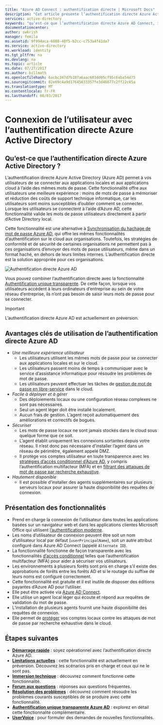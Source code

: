 ```yaml
---
title: "Azure AD Connect : authentification directe | Microsoft Docs"
description: "Cet article présente l’authentification directe Azure Active Directory (Azure AD) et explique comment l’utiliser pour autoriser les connexions à Azure AD en validant les mots de passe des utilisateurs à partir d’Active Directory local."
services: active-directory
keywords: "qu’est-ce que l’authentification directe Azure AD Connect, installation d’Active Directory, composants requis pour Azure AD, SSO, Authentification unique"
documentationcenter: 
author: swkrish
manager: femila
ms.assetid: 9f994aca-6088-40f5-b2cc-c753a4f41da7
ms.service: active-directory
ms.workload: identity
ms.tgt_pltfrm: na
ms.devlang: na
ms.topic: article
ms.date: 07/27/2017
ms.author: billmath
ms.openlocfilehash: 6acbc347d7b187a6aac603dd05cf95c6aba54475
ms.sourcegitcommit: 02e69c4a9d17645633357fe3d46677c2ff22c85a
ms.translationtype: MT
ms.contentlocale: fr-FR
ms.lasthandoff: 08/03/2017
---
```

# <a name="user-sign-in-with-azure-active-directory-pass-through-authentication"></a>Connexion de l’utilisateur avec l’authentification directe Azure Active Directory

## <a name="what-is-azure-active-directory-pass-through-authentication"></a>Qu’est-ce que l’authentification directe Azure Active Directory ?

L’authentification directe Azure Active Directory (Azure AD) permet à vos utilisateurs de se connecter aux applications locales et aux applications cloud à l’aide des mêmes mots de passe. Cette fonctionnalité offre aux utilisateurs une meilleure expérience : moins de mots de passe à mémoriser et réduction des coûts de support technique informatique, car les utilisateurs sont moins susceptibles d’oublier comment se connecter. Lorsque les utilisateurs se connectent à l’aide d’Azure AD, cette fonctionnalité valide les mots de passe utilisateurs directement à partir d’Active Directory local.

Cette fonctionnalité est une alternative à [Synchronisation du hachage de mot de passe Azure AD](active-directory-aadconnectsync-implement-password-synchronization.md), qui offre les mêmes fonctionnalités d’authentification sur le cloud aux organisations. Toutefois, les stratégies de conformité et de sécurité de certaines organisations ne permettent pas à ces organisations d’envoyer des mots de passe utilisateurs, même dans un format haché, en dehors de leurs limites internes. L’authentification directe est la solution appropriée pour ces organisations.

![Authentification directe Azure AD](./media/active-directory-aadconnect-pass-through-authentication/pta1.png)

Vous pouvez combiner l’authentification directe avec la fonctionnalité [Authentification unique transparente](active-directory-aadconnect-sso.md). De cette façon, lorsque vos utilisateurs accèdent à leurs ordinateurs d’entreprise au sein de votre réseau d’entreprise, ils n’ont pas besoin de saisir leurs mots de passe pour se connecter.

>[!IMPORTANT]
>L’authentification directe Azure AD est actuellement en préversion.

## <a name="key-benefits-of-using-azure-ad-pass-through-authentication"></a>Avantages clés de utilisation de l’authentification directe Azure AD

- *Une meilleure expérience utilisateur*
  - Les utilisateurs utilisent les mêmes mots de passe pour se connecter aux applications locales et sur le cloud.
  - Les utilisateurs passent moins de temps à communiquer avec le service d’assistance informatique pour résoudre les problèmes de mot de passe.
  - Les utilisateurs peuvent effectuer les tâches de [gestion de mot de passe en libre-service](../active-directory-passwords-overview.md) dans le cloud.
- *Facile à déployer et à gérer*
  - Des déploiements locaux ou une configuration réseau complexes ne sont pas nécessaires.
  - Seul un agent léger doit être installé localement.
  - Aucun frais de gestion. L’agent reçoit automatiquement des améliorations et correctifs de bogues.
- *Sécuriser*
  - Les mots de passe locaux ne sont jamais stockés dans le cloud sous quelque forme que ce soit.
  - L’agent établit uniquement les connexions sortantes depuis votre réseau. Il n’est donc pas nécessaire d’installer l’agent dans un réseau de périmètre, également appelé DMZ.
  - Il protège vos comptes utilisateur en toute transparence avec les [stratégies d’accès conditionnel d’Azure AD](../active-directory-conditional-access-azure-portal.md), y compris l’authentification multifacteur (MFA) et en [filtrant des attaques de mot de passe par recherche exhaustive](active-directory-aadconnect-pass-through-authentication-smart-lockout.md).
- *Hautement disponible*
  - Il est possible d’installer des agents supplémentaires sur plusieurs serveurs locaux pour assurer la haute disponibilité des requêtes de connexion.

## <a name="feature-highlights"></a>Présentation des fonctionnalités

- Prend en charge la connexion de l’utilisateur dans toutes les applications basées sur un navigateur web et dans les applications clientes Microsoft Office qui utilisent [l’authentification moderne](https://aka.ms/modernauthga).
- Les noms d’utilisateur de connexion peuvent être soit un nom d’utilisateur local par défaut (`userPrincipalName`), soit un autre attribut configuré dans Azure AD Connect (appelé `Alternate ID`).
- La fonctionnalité fonctionne de façon transparente avec les fonctionnalités [d’accès conditionnel](../active-directory-conditional-access.md) telles que l’authentification multifacteur (MFA) pour aider à sécuriser vos utilisateurs.
- Les environnements à plusieurs forêts sont pris en charge s’il existe des approbations de forêts entre les forêts AD et si le routage du suffixe de leurs noms est configuré correctement.
- Cette fonctionnalité est gratuite et il est inutile de disposer des éditions payantes d’Azure AD pour l’utiliser.
- Elle peut être activée via [Azure AD Connect](active-directory-aadconnect.md).
- Elle utilise un agent local léger qui écoute et répond aux requêtes de validation du mot de passe.
- L’installation de plusieurs agents fournit une haute disponibilité des requêtes de connexion.
- Elle permet de [protéger](active-directory-aadconnect-pass-through-authentication-smart-lockout.md) vos comptes locaux contre les attaques de mot de passe par recherche exhaustive dans le cloud.

## <a name="next-steps"></a>Étapes suivantes

- [**Démarrage rapide**](active-directory-aadconnect-pass-through-authentication-quick-start.md) : soyez opérationnel avec l’authentification directe Azure AD.
- [**Limitations actuelles**](active-directory-aadconnect-pass-through-authentication-current-limitations.md) : cette fonctionnalité est actuellement en préversion. Découvrez les scénarios pris en charge et ceux qui ne le sont pas.
- [**Immersion technique**](active-directory-aadconnect-pass-through-authentication-how-it-works.md) : découvrez comment fonctionne cette fonctionnalité.
- [**Forum aux questions**](active-directory-aadconnect-pass-through-authentication-faq.md) : réponses aux questions fréquentes.
- [**Résolution des problèmes**](active-directory-aadconnect-troubleshoot-pass-through-authentication.md) : découvrez comment résoudre les problèmes courants susceptibles de se produire avec cette fonctionnalité.
- [**Authentification unique transparente Azure AD**](active-directory-aadconnect-sso.md) : explorez en détail cette fonctionnalité complémentaire.
- [**UserVoice**](https://feedback.azure.com/forums/169401-azure-active-directory/category/160611-directory-synchronization-aad-connect) : pour formuler des demandes de nouvelles fonctionnalités.
